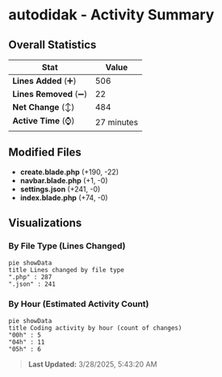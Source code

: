 # autodidak - Activity Summary 

## Overall Statistics

| Stat                   | Value                                                             |
| ---------------------- | ----------------------------------------------------------------- |
| **Lines Added** (➕)   | 506                                          |
| **Lines Removed** (➖) | 22                                        |
| **Net Change** (↕)    | 484                |
| **Active Time** (⌚)   | 27 minutes |


## Modified Files
- **create.blade.php** (+190, -22)
- **navbar.blade.php** (+1, -0)
- **settings.json** (+241, -0)
- **index.blade.php** (+74, -0)

## Visualizations

### By File Type (Lines Changed)

```mermaid
pie showData
title Lines changed by file type
".php" : 287
".json" : 241
```

### By Hour (Estimated Activity Count)

```mermaid
pie showData
title Coding activity by hour (count of changes)
"00h" : 5
"04h" : 11
"05h" : 6
```


> **Last Updated:** 3/28/2025, 5:43:20 AM